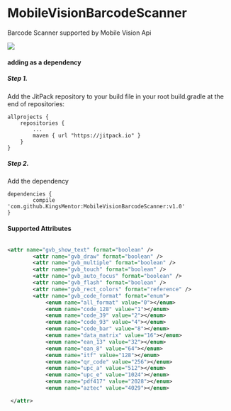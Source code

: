 # MobileVisionBarcodeScanner
Barcode Scanner supported by Mobile Vision Api

[![](https://jitpack.io/v/KingsMentor/MobileVisionBarcodeScanner.svg)](https://jitpack.io/#KingsMentor/MobileVisionBarcodeScanner)

#### adding as a dependency

##### Step 1. 
Add the JitPack repository to your build file in your root build.gradle at the end of repositories:

	allprojects {
		repositories {
			...
			maven { url "https://jitpack.io" }
		}
	}
##### Step 2. 
Add the dependency

	dependencies {
	        compile 'com.github.KingsMentor:MobileVisionBarcodeScanner:v1.0'
	}

#### Supported Attributes

```xml

<attr name="gvb_show_text" format="boolean" />
        <attr name="gvb_draw" format="boolean" />
        <attr name="gvb_multiple" format="boolean" />
        <attr name="gvb_touch" format="boolean" />
        <attr name="gvb_auto_focus" format="boolean" />
        <attr name="gvb_flash" format="boolean" />
        <attr name="gvb_rect_colors" format="reference" />
        <attr name="gvb_code_format" format="enum">
            <enum name="all_format" value="0"></enum>
            <enum name="code_128" value="1"></enum>
            <enum name="code_39" value="2"></enum>
            <enum name="code_93" value="4"></enum>
            <enum name="code_bar" value="8"></enum>
            <enum name="data_matrix" value="16"></enum>
            <enum name="ean_13" value="32"></enum>
            <enum name="ean_8" value="64"></enum>
            <enum name="itf" value="128"></enum>
            <enum name="qr_code" value="256"></enum>
            <enum name="upc_a" value="512"></enum>
            <enum name="upc_e" value="1024"></enum>
            <enum name="pdf417" value="2028"></enum>
            <enum name="aztec" value="4029"></enum>

 </attr>
 ```
